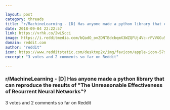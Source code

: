 ```yaml
---

layout: post
category: threads
title: "r/MachineLearning - [D] Has anyone made a python library that can reproduce the results of \"The Unreasonable Effectiveness of Recurrent Neural Networks\"?"
date: 2018-09-04 22:22:57
link: https://vrhk.co/2wLScci
image: https://i.redditmedia.com/bQadO_ovZDNTBdcbqmX3WZQFUj4Vc-rPVVGGu5Zd_sE.jpg?s=3885dc0fd461f7ee6768ea39c36d9b8f
domain: reddit.com
author: "reddit"
icon: https://www.redditstatic.com/desktop2x/img/favicon/apple-icon-57x57.png
excerpt: "3 votes and 2 comments so far on Reddit"

---
```


### r/MachineLearning - [D] Has anyone made a python library that can reproduce the results of "The Unreasonable Effectiveness of Recurrent Neural Networks"?

3 votes and 2 comments so far on Reddit